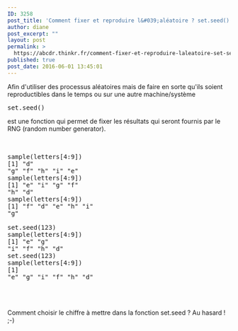 ```yaml
---
ID: 3258
post_title: 'Comment fixer et reproduire l&#039;aléatoire ? set.seed()'
author: diane
post_excerpt: ""
layout: post
permalink: >
  https://abcdr.thinkr.fr/comment-fixer-et-reproduire-laleatoire-set-seed/
published: true
post_date: 2016-06-01 13:45:01
---
```

Afin d'utiliser des processus aléatoires mais de faire en sorte qu'ils soient reproductibles dans le temps ou sur une autre machine/système  <pre>set.seed()</pre>  est une fonction qui permet de fixer les résultats qui seront fournis par le RNG (random number generator). <br /><br />  <pre><br />sample(letters[4:9]) <br />[1] "d" "g" "f" "h" "i" "e" <br />sample(letters[4:9]) <br />[1] "e" "i" "g" "f" "h" "d" <br />sample(letters[4:9]) <br />[1] "f" "d" "e" "h" "i" "g"<br /><br />set.seed(123)<br />sample(letters[4:9]) <br />[1] "e" "g" "i" "f" "h" "d" <br />set.seed(123) <br />sample(letters[4:9]) <br />[1] "e" "g" "i" "f" "h" "d"<br /><br /></pre>  <br /><br />Comment choisir le chiffre à mettre dans la fonction set.seed ? Au hasard ! ;-)<br /><br /><br />